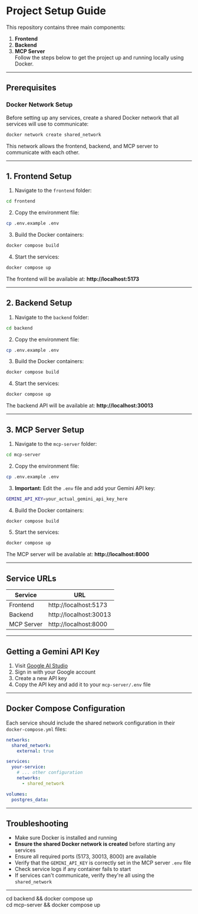 # Project Setup Guide
This repository contains three main components:  
1. **Frontend**  
2. **Backend**  
3. **MCP Server**  
Follow the steps below to get the project up and running locally using Docker.

---

## Prerequisites

### Docker Network Setup
Before setting up any services, create a shared Docker network that all services will use to communicate:

```bash
docker network create shared_network
```

This network allows the frontend, backend, and MCP server to communicate with each other.

---

## 1. Frontend Setup
1. Navigate to the `frontend` folder:
```bash
cd frontend
```
2. Copy the environment file:
```bash
cp .env.example .env
```
3. Build the Docker containers:
```bash
docker compose build
```
4. Start the services:
```bash
docker compose up
```
The frontend will be available at: **http://localhost:5173**

---

## 2. Backend Setup
1. Navigate to the `backend` folder:
```bash
cd backend
```
2. Copy the environment file:
```bash
cp .env.example .env
```
3. Build the Docker containers:
```bash
docker compose build
```
4. Start the services:
```bash
docker compose up
```
The backend API will be available at: **http://localhost:30013**

---

## 3. MCP Server Setup
1. Navigate to the `mcp-server` folder:
```bash
cd mcp-server
```
2. Copy the environment file:
```bash
cp .env.example .env
```
3. **Important:** Edit the `.env` file and add your Gemini API key:
```bash
GEMINI_API_KEY=your_actual_gemini_api_key_here
```
4. Build the Docker containers:
```bash
docker compose build
```
5. Start the services:
```bash
docker compose up
```
The MCP server will be available at: **http://localhost:8000**

---

## Service URLs
| Service | URL |
|---------|-----|
| Frontend | http://localhost:5173 |
| Backend | http://localhost:30013 |
| MCP Server | http://localhost:8000 |

---

## Getting a Gemini API Key
1. Visit [Google AI Studio](https://makersuite.google.com/app/apikey)
2. Sign in with your Google account
3. Create a new API key
4. Copy the API key and add it to your `mcp-server/.env` file

---

## Docker Compose Configuration
Each service should include the shared network configuration in their `docker-compose.yml` files:

```yaml
networks:
  shared_network:
    external: true

services:
  your-service:
    # ... other configuration
    networks:
      - shared_network

volumes:
  postgres_data:
```

---

## Troubleshooting
- Make sure Docker is installed and running
- **Ensure the shared Docker network is created** before starting any services
- Ensure all required ports (5173, 30013, 8000) are available
- Verify that the `GEMINI_API_KEY` is correctly set in the MCP server `.env` file
- Check service logs if any container fails to start
- If services can't communicate, verify they're all using the `shared_network`

---
cd backend && docker compose up  
cd mcp-server && docker compose up
```
